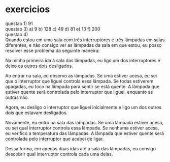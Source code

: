 # exercicios

questao 1) 91
<br/>
questao 3) 
a) 9
b) 128
c) 49
d) 81
e) 13
f) 200
<br />
questao 4) <br/> 
Quando estou em uma sala com três interruptores e três lâmpadas em salas diferentes, e não consigo ver as lâmpadas da sala em que estou, eu posso resolver esse problema da seguinte maneira:

Na minha primeira ida à sala das lâmpadas, eu ligo um dos interruptores e deixo os outros dois desligados.

Ao entrar na sala, eu observo as lâmpadas. Se uma estiver acesa, eu sei que o interruptor que liguei controla essa lâmpada. Se todas estiverem apagadas, eu toco na lâmpada para sentir se está quente. A lâmpada que estiver quente será controlada pelo interruptor que liguei, enquanto as outras não.

Agora, eu desligo o interruptor que liguei inicialmente e ligo um dos outros dois que estavam desligados.

Novamente, eu entro na sala das lâmpadas. Se uma lâmpada estiver acesa, eu sei qual interruptor controla essa lâmpada. Se nenhuma estiver acesa, eu verifico a temperatura das lâmpadas. A lâmpada que estiver quente será controlada pelo interruptor que acabei de ligar.

Dessa forma, em apenas duas idas até a sala das lâmpadas, eu consigo descobrir qual interruptor controla cada uma delas.
